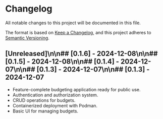 # Changelog

All notable changes to this project will be documented in this file.

The format is based on [Keep a Changelog](https://keepachangelog.com/en/1.0.0/),
and this project adheres to [Semantic Versioning](https://semver.org/spec/v2.0.0.html).


## [Unreleased]\n\n## [0.1.6] - 2024-12-08\n\n## [0.1.5] - 2024-12-08\n\n## [0.1.4] - 2024-12-07\n\n## [0.1.3] - 2024-12-07\n\n## [0.1.3] - 2024-12-07
- Feature-complete budgeting application ready for public use.
- Authentication and authorization system.
- CRUD operations for budgets.
- Containerized deployment with Podman.
- Basic UI for managing budgets.